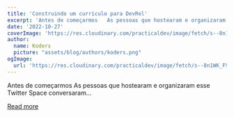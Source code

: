 ```yaml
---
title: 'Construindo um currículo para DevRel'
excerpt: 'Antes de começarmos   As pessoas que hostearam e organizaram esse Twitter Space conversaram...'
date: '2022-10-27'
coverImage: 'https://res.cloudinary.com/practicaldev/image/fetch/s--8n1WK_F9--/c_imagga_scale,f_auto,fl_progressive,h_420,q_auto,w_1000/https://dev-to-uploads.s3.amazonaws.com/uploads/articles/ckboswg2uczqy8bc0w0r.png'
author:
  name: Koders
  picture: "assets/blog/authors/koders.png"
ogImage:
  url: 'https://res.cloudinary.com/practicaldev/image/fetch/s--8n1WK_F9--/c_imagga_scale,f_auto,fl_progressive,h_420,q_auto,w_1000/https://dev-to-uploads.s3.amazonaws.com/uploads/articles/ckboswg2uczqy8bc0w0r.png'
---
```


Antes de começarmos   As pessoas que hostearam e organizaram esse Twitter Space conversaram...

[Read more](https://dev.to/feministech/construindo-um-curriculo-para-devrel-1fka)
